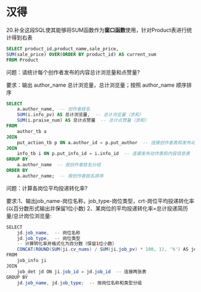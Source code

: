 # 汉得

20.补全这段SQL使其能够将SUM函数作为**窗口函数**使用，针对Product表进行统计得到右表

```sql
SELECT product_id,product_name,sale_price,
SUM(sale_price) OVER(ORDER BY product_id) AS current_sum 
FROM Product
```





问题：请统计每个创作者发布的内容总计浏览量和点赞量?

要求：输出 author_name 总计浏览量，总计浏览量；按照 author_name 顺序排序

```sql
SELECT 
    a.author_name,  -- 创作者姓名
    SUM(i.info_pv) AS 总计浏览量,  -- 总计浏览量（求和）
    SUM(i.praise_num) AS 总计点赞量  -- 总计点赞量（求和）
FROM 
    author_tb a
JOIN 
    put_action_tb p ON a.author_id = p.put_author  -- 连接创作者表和发布动作表
JOIN 
    info_tb i ON p.put_info_id = i.info_id  -- 连接发布动作表和内容信息表
GROUP BY 
    a.author_name  -- 按创作者姓名分组
ORDER BY 
    a.author_name;  -- 按创作者姓名排序
```



问题：计算各岗位平均投递转化率?

要求:1、输出job_name-岗位名称，job_type-岗位类型，crt-岗位平均投递转化率(以百分数形式输出并保留1位小数)
	 2、某岗位的平均投递转化率=总计投递简历量/总计岗位浏览量:

```java
SELECT 
    jd.job_name,  -- 岗位名称
    jd.job_type,  -- 岗位类型
    -- 计算转化率并格式化为百分数（保留1位小数）
    CONCAT(ROUND(SUM(ji.cv_nums) / SUM(ji.job_pv) * 100, 1), '%') AS job_crt
FROM 
    job_info ji
JOIN 
    job_det jd ON ji.job_id = jd.job_id  -- 连接两张表
GROUP BY 
    jd.job_name, jd.job_type;  -- 按岗位名称和类型分组
```

